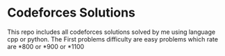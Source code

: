 # Codeforces Solutions 
This repo includes all codeforces solutions solved by me using language cpp or python.
The First problems difficulty are easy problems which rate are *800 or *900 or *1100
